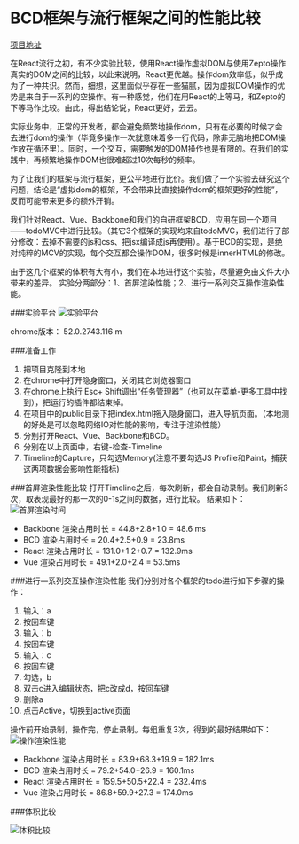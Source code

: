 # BCD框架与流行框架之间的性能比较
[项目地址][1]

在React流行之初，有不少实验比较，使用React操作虚拟DOM与使用Zepto操作真实的DOM之间的比较，以此来说明，React更优越。操作dom效率低，似乎成为了一种共识。然而，细想，这里面似乎存在一些猫腻，因为虚拟DOM操作的优势是来自于一系列的空操作。有一种感觉，他们在用React的上等马，和Zepto的下等马作比较。由此，得出结论说，React更好，云云。

实际业务中，正常的开发者，都会避免频繁地操作dom，只有在必要的时候才会去进行dom的操作（毕竟多操作一次就意味着多一行代码，除非无脑地把DOM操作放在循环里）。同时，一个交互，需要触发的DOM操作也是有限的。在我们的实践中，再频繁地操作DOM也很难超过10次每秒的频率。

为了让我们的框架与流行框架，更公平地进行比价。我们做了一个实验去研究这个问题，结论是“虚拟dom的框架，不会带来比直接操作dom的框架更好的性能”，反而可能带来更多的额外开销。

我们针对React、Vue、Backbone和我们的自研框架BCD，应用在同一个项目——todoMVC中进行比较。（其它3个框架的实现均来自todoMVC，我们进行了部分修改：去掉不需要的js和css、把jsx编译成js再使用）。基于BCD的实现，是绝对纯粹的MCV的实现，每个交互都会操作DOM，很多时候是innerHTML的修改。

由于这几个框架的体积有大有小，我们在本地进行这个实验，尽量避免由文件大小带来的差异。
实验分两部分：1、首屏渲染性能；2、进行一系列交互操作渲染性能。

###实验平台
![实验平台][2]


chrome版本： 52.0.2743.116 m

###准备工作

 1. 把项目克隆到本地
 2. 在chrome中打开隐身窗口，关闭其它浏览器窗口
 3. 在chrome上执行 Esc+ Shift调出“任务管理器”（也可以在菜单-更多工具中找到），把运行的插件都结束掉。
 4. 在项目中的public目录下把index.html拖入隐身窗口，进入导航页面。（本地测的好处是可以忽略网络IO对性能的影响，专注于渲染性能）
 5. 分别打开React、Vue、Backbone和BCD。
 6. 分别在以上页面中，右键-检查-Timeline
 7. Timeline的Capture，只勾选Memory(注意不要勾选JS Profile和Paint，捕获这两项数据会影响性能指标)

###首屏渲染性能比较
打开Timeline之后，每次刷新，都会自动录制。我们刷新3次，取表现最好的那一次的0-1s之间的数据，进行比较。
结果如下：
![首屏渲染时间][3]
 - Backbone		渲染占用时长 = 44.8+2.8+1.0 = 48.6 ms
 - BCD		渲染占用时长 = 20.4+2.5+0.9   = 23.8ms
 - React		渲染占用时长 = 131.0+1.2+0.7 = 132.9ms
 - Vue			渲染占用时长 = 49.1+2.0+2.4 = 53.5ms

###进行一系列交互操作渲染性能
我们分别对各个框架的todo进行如下步骤的操作：

 1. 输入：a
 2. 按回车键
 3. 输入：b
 4. 按回车键
 5. 输入：c
 6. 按回车键
 7. 勾选，b
 8. 双击c进入编辑状态，把c改成d，按回车键
 9. 删除a
 10. 点击Active，切换到active页面

操作前开始录制，操作完，停止录制。每组重复3次，得到的最好结果如下：
![操作渲染性能][4]

 - Backbone		渲染占用时长 = 83.9+68.3+19.9 =  182.1ms
 - BCD		渲染占用时长 =   79.2+54.0+26.9 = 160.1ms
 - React		渲染占用时长 = 159.5+50.5+22.4 = 232.4ms
 - Vue			渲染占用时长 = 86.8+59.9+27.3 = 174.0ms
 
 ###体积比较
 
 ![体积比较][5]

  [1]: https://github.com/qqbrowser/contrast
  [2]: http://cdn.liquidliang.cc/img/pc.png
  [3]: http://cdn.liquidliang.cc/img/spxrxn.png
  [4]: http://cdn.liquidliang.cc/img/czxrxn.png
  [5]: http://cdn.liquidliang.cc/img/bcdcontrast.png
